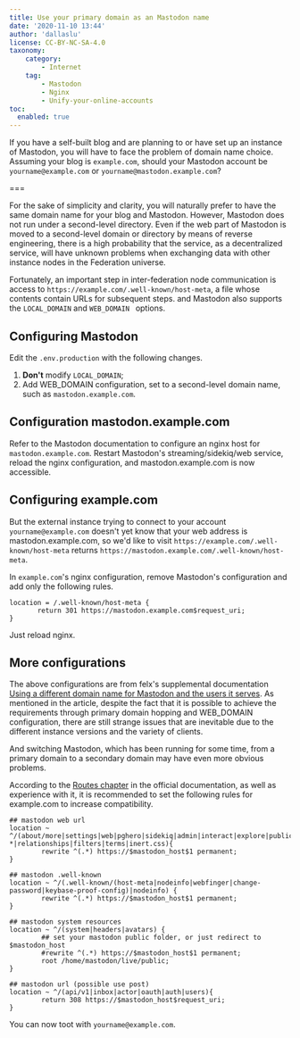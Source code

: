 ```yaml
---
title: Use your primary domain as an Mastodon name
date: '2020-11-10 13:44'
author: 'dallaslu'
license: CC-BY-NC-SA-4.0
taxonomy:
    category:
        - Internet
    tag:
        - Mastodon
        - Nginx
        - Unify-your-online-accounts
toc:
  enabled: true
---
```

If you have a self-built blog and are planning to or have set up an instance of Mastodon, you will have to face the problem of domain name choice. Assuming your blog is `example.com`, should your Mastodon account be `yourname@example.com` or `yourname@mastodon.example.com`?

===

For the sake of simplicity and clarity, you will naturally prefer to have the same domain name for your blog and Mastodon. However, Mastodon does not run under a second-level directory. Even if the web part of Mastodon is moved to a second-level domain or directory by means of reverse engineering, there is a high probability that the service, as a decentralized service, will have unknown problems when exchanging data with other instance nodes in the Federation universe.

Fortunately, an important step in inter-federation node communication is access to `https://example.com/.well-known/host-meta`, a file whose contents contain URLs for subsequent steps. and Mastodon also supports the `LOCAL_DOMAIN` and `WEB_DOMAIN ` options.

## Configuring Mastodon

Edit the `.env.production` with the following changes.

1. __Don't__ modify `LOCAL_DOMAIN`; 
2. Add WEB_DOMAIN configuration, set to a second-level domain name, such as `mastodon.example.com`. 

## Configuration mastodon.example.com

Refer to the Mastodon documentation to configure an nginx host for `mastodon.example.com`. Restart Mastodon's streaming/sidekiq/web service, reload the nginx configuration, and mastodon.example.com is now accessible.

## Configuring example.com

But the external instance trying to connect to your account `yourname@example.com` doesn't yet know that your web address is mastodon.example.com, so we'd like to visit `https://example.com/.well-known/host-meta` returns `https://mastodon.example.com/.well-known/host-meta`.

In `example.com`'s nginx configuration, remove Mastodon's configuration and add only the following rules.

```nginx
location = /.well-known/host-meta {
       return 301 https://mastodon.example.com$request_uri;
}
```

Just reload nginx.

## More configurations

The above configurations are from felx's supplemental documentation [Using a different domain name for Mastodon and the users it serves](https://github.com/felx/mastodon-documentation/blob/master/Running-Mastodon/Serving_a_different_domain.md). As mentioned in the article, despite the fact that it is possible to achieve the requirements through primary domain hopping and WEB_DOMAIN configuration, there are still strange issues that are inevitable due to the different instance versions and the variety of clients.

And switching Mastodon, which has been running for some time, from a primary domain to a secondary domain may have even more obvious problems.

According to the [Routes chapter](https://docs.joinmastodon.org/dev/routes/) in the official documentation, as well as experience with it, it is recommended to set the following rules for example.com to increase compatibility.

```nginx
## mastodon web url
location ~ ^/(about/more|settings|web|pghero|sidekiq|admin|interact|explore|public|@. *|relationships|filters|terms|inert.css){
        rewrite ^(.*) https://$mastodon_host$1 permanent;
}

## mastodon .well-known
location ~ ^/(.well-known/(host-meta|nodeinfo|webfinger|change-password|keybase-proof-config)|nodeinfo) {
        rewrite ^(.*) https://$mastodon_host$1 permanent;
}

## mastodon system resources
location ~ ^/(system|headers|avatars) {
        ## set your mastodon public folder, or just redirect to $mastodon_host
        #rewrite ^(.*) https://$mastodon_host$1 permanent;
        root /home/mastodon/live/public;
}

## mastodon url (possible use post)
location ~ ^/(api/v1|inbox|actor|oauth|auth|users){
        return 308 https://$mastodon_host$request_uri;
}
```

You can now toot with `yourname@example.com`.

